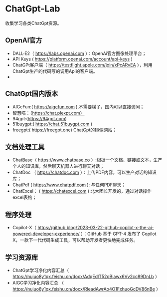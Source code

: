 # ChatGpt-Lab

收集学习各类ChatGpt资源。

## OpenAI官方

- DALL·E2（ https://labs.openai.com  ）：OpenAi官方图像处理平台；
- API Keys ( https://platform.openai.com/account/api-keys )
- ChatGPt客户端（ https://testflight.apple.com/join/xPcARvEA ），利用ChatGpt生产的代码写的调用Api的客户端。
- 

## ChatGpt国内版本

- AIGcFun:( https://aigcfun.com  ),不需要梯子，国内可以直接访问；
- 智慧喵：（https://chat.plexpt.com）
- 94gpt:(https://94gpt.com)
- 51buygpt:( https://chat.51buygpt.com )
- freegpt:( https://freegpt.one) ChatGpt的镜像网站；



## 文档处理工具

- ChatBase（ https://www.chatbase.co  ）:根据一个文档、链接或文本，生产个人的知识库，然后聊天机器人进行聊天对话；
- ChatDoc （ https://chatdoc.com ）：上传PDF内容，可以生产对话的知识库；
- ChatPdf ( https://www.chatpdf.com ): 与任何PDF聊天；
- ChatExcel： ( https://chatexcel.com ) 北大团长开发的，通过对话操作excel表格；



## 程序处理

- Copilot-X（ https://github.blog/2023-03-22-github-copilot-x-the-ai-powered-developer-experience/ ）：GitHub 基于 GPT-4 发布了 Copilot X，一款下一代代码生成工具，可以帮助开发者更快地完成任务。


## 学习资源库

- ChatGpt学习净化内容汇总（ https://nujuo8y1qx.feishu.cn/docx/AdqEdlT52oBiawx6Vv2cc89DnLb ）
- AIGC学习净化内容汇总 （ https://nujuo8y1qx.feishu.cn/docx/RleadAwrAo4O1FxhuoGcDV86nBe ）


